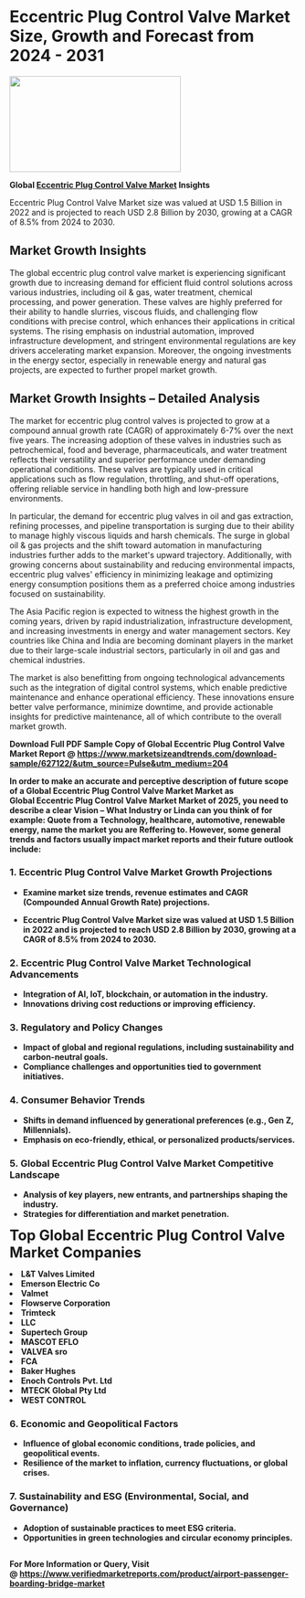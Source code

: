 <H1>Eccentric Plug Control Valve Market Size, Growth and Forecast from 2024 - 2031</H1><img class="aligncenter size-medium wp-image-584254" src="https://thirdeyenews.in/wp-content/uploads/2024/09/Global-Market-Research-300x168.jpeg" alt="" width="300" height="168" /><p><strong>Global&nbsp;<a href="https://www.marketsizeandtrends.com/download-sample/627122/&amp;utm_source=Pulse&amp;utm_medium=204">Eccentric Plug Control Valve Market</a> Insights</strong></p><p>Eccentric Plug Control Valve Market size was valued at USD 1.5 Billion in 2022 and is projected to reach USD 2.8 Billion by 2030, growing at a CAGR of 8.5% from 2024 to 2030.</p><p><h2>Market Growth Insights</h2> <p>The global eccentric plug control valve market is experiencing significant growth due to increasing demand for efficient fluid control solutions across various industries, including oil & gas, water treatment, chemical processing, and power generation. These valves are highly preferred for their ability to handle slurries, viscous fluids, and challenging flow conditions with precise control, which enhances their applications in critical systems. The rising emphasis on industrial automation, improved infrastructure development, and stringent environmental regulations are key drivers accelerating market expansion. Moreover, the ongoing investments in the energy sector, especially in renewable energy and natural gas projects, are expected to further propel market growth.</p> <p><strong></strong></p> <h2>Market Growth Insights – Detailed Analysis</h2> <p>The market for eccentric plug control valves is projected to grow at a compound annual growth rate (CAGR) of approximately 6-7% over the next five years. The increasing adoption of these valves in industries such as petrochemical, food and beverage, pharmaceuticals, and water treatment reflects their versatility and superior performance under demanding operational conditions. These valves are typically used in critical applications such as flow regulation, throttling, and shut-off operations, offering reliable service in handling both high and low-pressure environments.</p> <p>In particular, the demand for eccentric plug valves in oil and gas extraction, refining processes, and pipeline transportation is surging due to their ability to manage highly viscous liquids and harsh chemicals. The surge in global oil & gas projects and the shift toward automation in manufacturing industries further adds to the market's upward trajectory. Additionally, with growing concerns about sustainability and reducing environmental impacts, eccentric plug valves' efficiency in minimizing leakage and optimizing energy consumption positions them as a preferred choice among industries focused on sustainability.</p> <p>The Asia Pacific region is expected to witness the highest growth in the coming years, driven by rapid industrialization, infrastructure development, and increasing investments in energy and water management sectors. Key countries like China and India are becoming dominant players in the market due to their large-scale industrial sectors, particularly in oil and gas and chemical industries.</p> <p>The market is also benefitting from ongoing technological advancements such as the integration of digital control systems, which enable predictive maintenance and enhance operational efficiency. These innovations ensure better valve performance, minimize downtime, and provide actionable insights for predictive maintenance, all of which contribute to the overall market growth.</p> <p><strong></p><p><span class=""><strong>Download Full PDF Sample Copy of Global Eccentric Plug Control Valve Market Report</strong> @ <a href="https://www.marketsizeandtrends.com/download-sample/627122/&amp;utm_source=Pulse&amp;utm_medium=204" target="_blank">https://www.marketsizeandtrends.com/download-sample/627122/&amp;utm_source=Pulse&amp;utm_medium=204</a></span></p><p>In order to make an accurate and perceptive description of future scope of a Global&nbsp;Eccentric Plug Control Valve Market Market as Global&nbsp;Eccentric Plug Control Valve Market Market of 2025, you need to describe a clear Vision &ndash; What Industry or Linda can you think of for example: Quote from a Technology, healthcare, automotive, renewable energy, name the market you are Reffering to. However, some general trends and factors usually impact market reports and their future outlook include:</p><h3>1.&nbsp;<strong>Eccentric Plug Control Valve Market Growth Projections</strong></h3><ul><li>Examine market size trends, revenue estimates and CAGR (Compounded Annual Growth Rate) projections.</li><li><p>Eccentric Plug Control Valve Market size was valued at USD 1.5 Billion in 2022 and is projected to reach USD 2.8 Billion by 2030, growing at a CAGR of 8.5% from 2024 to 2030.</p></li></ul><h3>2.&nbsp;<strong>Eccentric Plug Control Valve Market Technological Advancements</strong></h3><ul><li>Integration of AI, IoT, blockchain, or automation in the industry.</li><li>Innovations driving cost reductions or improving efficiency.</li></ul><h3>3.&nbsp;<strong>Regulatory and Policy Changes</strong></h3><ul><li>Impact of global and regional regulations, including sustainability and carbon-neutral goals.</li><li>Compliance challenges and opportunities tied to government initiatives.</li></ul><h3>4.&nbsp;<strong>Consumer Behavior Trends</strong></h3><ul><li>Shifts in demand influenced by generational preferences (e.g., Gen Z, Millennials).</li><li>Emphasis on eco-friendly, ethical, or personalized products/services.</li></ul><h3>5.&nbsp;<strong>Global Eccentric Plug Control Valve Market Competitive Landscape</strong></h3><ul><li>Analysis of key players, new entrants, and partnerships shaping the industry.</li><li>Strategies for differentiation and market penetration.</li></ul><p data-pm-slice="1 1 []"><span style="color: inherit; font-family: inherit; font-size: 25px;">Top Global Eccentric Plug Control Valve Market Companies</span></p><div class="" data-test-id=""><p><li>L&T Valves Limited</li><li> Emerson Electric Co</li><li> Valmet</li><li> Flowserve Corporation</li><li> Trimteck</li><li> LLC</li><li> Supertech Group</li><li> MASCOT EFLO</li><li> VALVEA sro</li><li> FCA</li><li> Baker Hughes</li><li> Enoch Controls Pvt. Ltd</li><li> MTECK Global Pty Ltd</li><li> WEST CONTROL</li></p></div><h3>6.&nbsp;<strong>Economic and Geopolitical Factors</strong></h3><ul><li>Influence of global economic conditions, trade policies, and geopolitical events.</li><li>Resilience of the market to inflation, currency fluctuations, or global crises.</li></ul><h3>7.&nbsp;<strong>Sustainability and ESG (Environmental, Social, and Governance)</strong></h3><ul><li>Adoption of sustainable practices to meet ESG criteria.</li><li>Opportunities in green technologies and circular economy principles.</li></ul><h2><strong style="font-size: 14px;">For More Information or Query, Visit @&nbsp;</strong><a style="background-color: #ffffff; font-size: 14px;" href="https://www.marketsizeandtrends.com/report/eccentric-plug-control-valve-market/" target="_blank">https://www.verifiedmarketreports.com/product/airport-passenger-boarding-bridge-market</a></h2>

